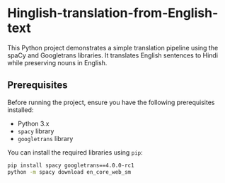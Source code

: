 # Hinglish-translation-from-English-text

This Python project demonstrates a simple translation pipeline using the spaCy and Googletrans libraries. It translates English sentences to Hindi while preserving nouns in English.

## Prerequisites

Before running the project, ensure you have the following prerequisites installed:

- Python 3.x
- `spacy` library
- `googletrans` library

You can install the required libraries using `pip`:

```bash
pip install spacy googletrans==4.0.0-rc1
python -m spacy download en_core_web_sm

